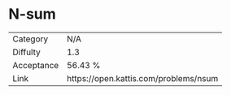 # N-sum

<table>
    <tr>
        <td>Category</td>
        <td>N/A</td>
    </tr>
    <tr>
        <td>Diffulty</td>
        <td>1.3</td>
    </tr>
    <tr>
        <td>Acceptance</td>
        <td>56.43 %</td>
    </tr>
    <tr>
        <td>Link</td>
        <td>https://open.kattis.com/problems/nsum</td>
    </tr>
</table>